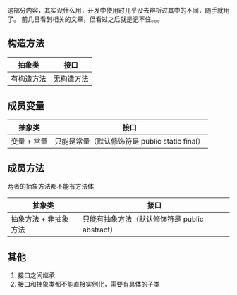 这部分内容，其实没什么用，开发中使用时几乎没去辨析过其中的不同，随手就用了。
前几日看到相关的文章，但看过之后就是记不住。。。

## 构造方法
| 抽象类 | 接口 |
| --- | --- |
| 有构造方法 | 无构造方法 |

## 成员变量
| 抽象类 | 接口 |
| --- | --- |
| 变量 + 常量 | 只能是常量（默认修饰符是 public static final） |

## 成员方法
两者的抽象方法都不能有方法体

| 抽象类 | 接口 |
| --- | --- |
| 抽象方法 + 非抽象方法 | 只能有抽象方法（默认修饰符是 public abstract） |

## 其他
1. 接口之间继承
2. 接口和抽象类都不能直接实例化，需要有具体的子类
